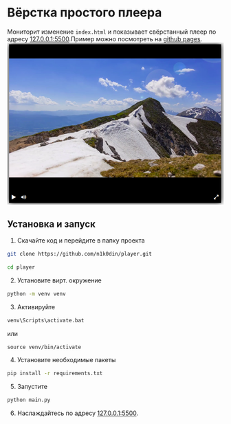# Вёрстка простого плеера

Мониторит изменение `index.html` и показывает свёрстанный плеер по адресу [127.0.0.1:5500](http://127.0.0.1:5500).Пример можно посмотреть на [github pages](https://n1k0din.github.io/player).
![Player screenshot](media/21.png)


## Установка и запуск

1. Скачайте код и перейдите в папку проекта
  ```bash
  git clone https://github.com/n1k0din/player.git
  ```  
  ```bash
  cd player
  ```
2. Установите вирт. окружение
```bash
python -m venv venv
```
3. Активируйте
```bash
venv\Scripts\activate.bat
```
 или
 ```
 source venv/bin/activate
 ```
4. Установите необходимые пакеты
```bash
pip install -r requirements.txt
```
5. Запустите
```bash
python main.py
```

6. Наслаждайтесь по адресу [127.0.0.1:5500](http://127.0.0.1:5500).
